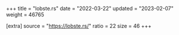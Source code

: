 +++
title = "lobste.rs"
date = "2022-03-22"
updated = "2023-02-07"
weight = 46765

[extra]
source = "https://lobste.rs/"
ratio = 22
size = 46
+++
